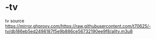 # -tv
tv source
https://mirror.ghproxy.com/https://raw.githubusercontent.com/t70625/-tv/db186eb5ed2498187f5e9b886ce56732190ee9f8/alltv.m3u8
